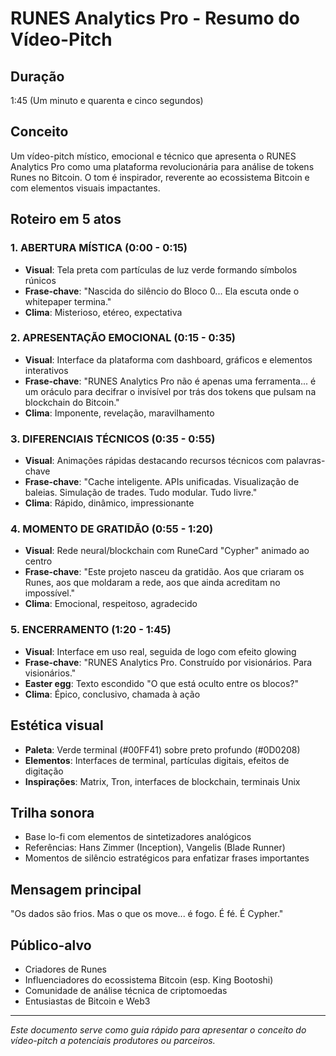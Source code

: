 # RUNES Analytics Pro - Resumo do Vídeo-Pitch

## Duração
1:45 (Um minuto e quarenta e cinco segundos)

## Conceito
Um vídeo-pitch místico, emocional e técnico que apresenta o RUNES Analytics Pro como uma plataforma revolucionária para análise de tokens Runes no Bitcoin. O tom é inspirador, reverente ao ecossistema Bitcoin e com elementos visuais impactantes.

## Roteiro em 5 atos

### 1. ABERTURA MÍSTICA (0:00 - 0:15)
- **Visual**: Tela preta com partículas de luz verde formando símbolos rúnicos
- **Frase-chave**: "Nascida do silêncio do Bloco 0... Ela escuta onde o whitepaper termina."
- **Clima**: Misterioso, etéreo, expectativa

### 2. APRESENTAÇÃO EMOCIONAL (0:15 - 0:35)
- **Visual**: Interface da plataforma com dashboard, gráficos e elementos interativos
- **Frase-chave**: "RUNES Analytics Pro não é apenas uma ferramenta... é um oráculo para decifrar o invisível por trás dos tokens que pulsam na blockchain do Bitcoin."
- **Clima**: Imponente, revelação, maravilhamento

### 3. DIFERENCIAIS TÉCNICOS (0:35 - 0:55)
- **Visual**: Animações rápidas destacando recursos técnicos com palavras-chave
- **Frase-chave**: "Cache inteligente. APIs unificadas. Visualização de baleias. Simulação de trades. Tudo modular. Tudo livre."
- **Clima**: Rápido, dinâmico, impressionante

### 4. MOMENTO DE GRATIDÃO (0:55 - 1:20)
- **Visual**: Rede neural/blockchain com RuneCard "Cypher" animado ao centro
- **Frase-chave**: "Este projeto nasceu da gratidão. Aos que criaram os Runes, aos que moldaram a rede, aos que ainda acreditam no impossível."
- **Clima**: Emocional, respeitoso, agradecido

### 5. ENCERRAMENTO (1:20 - 1:45)
- **Visual**: Interface em uso real, seguida de logo com efeito glowing
- **Frase-chave**: "RUNES Analytics Pro. Construído por visionários. Para visionários."
- **Easter egg**: Texto escondido "O que está oculto entre os blocos?"
- **Clima**: Épico, conclusivo, chamada à ação

## Estética visual
- **Paleta**: Verde terminal (#00FF41) sobre preto profundo (#0D0208)
- **Elementos**: Interfaces de terminal, partículas digitais, efeitos de digitação
- **Inspirações**: Matrix, Tron, interfaces de blockchain, terminais Unix

## Trilha sonora
- Base lo-fi com elementos de sintetizadores analógicos
- Referências: Hans Zimmer (Inception), Vangelis (Blade Runner)
- Momentos de silêncio estratégicos para enfatizar frases importantes

## Mensagem principal
"Os dados são frios. Mas o que os move... é fogo. É fé. É Cypher."

## Público-alvo
- Criadores de Runes
- Influenciadores do ecossistema Bitcoin (esp. King Bootoshi)
- Comunidade de análise técnica de criptomoedas
- Entusiastas de Bitcoin e Web3

---

*Este documento serve como guia rápido para apresentar o conceito do vídeo-pitch a potenciais produtores ou parceiros.* 